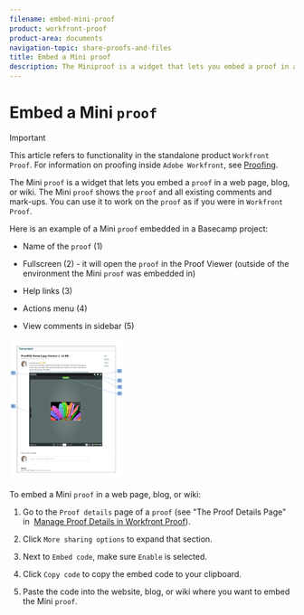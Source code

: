 ```yaml
---
filename: embed-mini-proof
product: workfront-proof
product-area: documents
navigation-topic: share-proofs-and-files
title: Embed a Mini proof
description: The Miniproof is a widget that lets you embed a proof in a web page, blog, or wiki. The Miniproof shows the proof and all existing comments and mark-ups. You can use it to work on the proof as if you were in Workfront Proof.
---
```


# Embed a Mini `proof`

>[!IMPORTANT]
>
>This article refers to functionality in the standalone product `Workfront Proof`. For information on proofing inside `Adobe Workfront`, see [Proofing](../../../review-and-approve-work/proofing/proofing.md).

The Mini `proof` is a widget that lets you embed a `proof` in a web page, blog, or wiki. The Mini `proof` shows the `proof` and all existing comments and mark-ups. You can use it to work on the `proof` as if you were in `Workfront Proof`.

Here is an example of a Mini `proof` embedded in a Basecamp project:

* Name of the `proof` (1)
* Fullscreen (2) - it will open the `proof` in the Proof Viewer (outside of the environment the Mini `proof` was embedded in)

* Help links (3)
* Actions menu (4)
* View comments in sidebar (5)

![Basecamp_miniproof.png](assets/basecamp-miniproof-201x250.png)

To embed a Mini `proof` in a web page, blog, or wiki:

1. Go to the `Proof details` page of a `proof` (see "The Proof Details Page" in&nbsp; [Manage Proof Details in Workfront Proof](../../../workfront-proof/wp-work-proofsfiles/manage-your-work/manage-proof-details.md)).

1. Click  `More sharing options` to expand that section.
1. Next to `Embed code`, make sure  `Enable` is selected.

1. Click `Copy code` to copy the embed code to your clipboard.&nbsp; 
1. Paste the code into the website, blog, or wiki where you want to embed the Mini `proof`.

